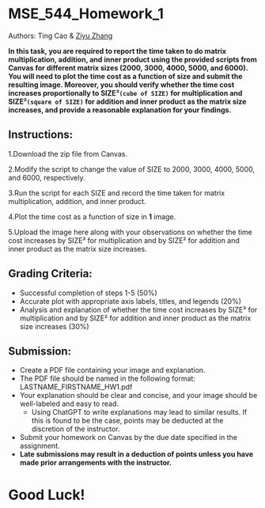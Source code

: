 # MSE_544_Homework_1

Authors: Ting Cao & [Ziyu Zhang](https://github.com/Ilxxll)

**In this task, you are required to report the time taken to do matrix multiplication, addition, and inner product using the provided scripts from Canvas for different matrix sizes (2000, 3000, 4000, 5000, and 6000). You will need to plot the time cost as a function of size and submit the resulting image. Moreover, you should verify whether the time cost increases proportionally to SIZE&sup3;`(cube of SIZE)` for multiplication and SIZE&sup2;`(square of SIZE)` for addition and inner product as the matrix size increases, and provide a reasonable explanation for your findings.**

## Instructions:

1.Download the zip file from Canvas.

2.Modify the script to change the value of SIZE to 2000, 3000, 4000, 5000, and 6000, respectively.

3.Run the script for each SIZE and record the time taken for matrix multiplication, addition, and inner product.

4.Plot the time cost as a function of size in **1** image.

5.Upload the image here along with your observations on whether the time cost increases by SIZE&sup3; for multiplication and by SIZE&sup2; for addition and inner product as the matrix size increases.

## Grading Criteria:

- Successful completion of steps 1-5 (50%)
- Accurate plot with appropriate axis labels, titles, and legends (20%)
- Analysis and explanation of whether the time cost increases by SIZE&sup3; for multiplication and by SIZE&sup2; for addition and inner product as the matrix size increases (30%)

## Submission:

- Create a PDF file containing your image and explanation.
- The PDF file should be named in the following format: LASTNAME_FIRSTNAME_HW1.pdf
- Your explanation should be clear and concise, and your image should be well-labeled and easy to read.
  - Using ChatGPT to write explanations may lead to similar results. If this is found to be the case, points may be deducted at the discretion of the instructor.
- Submit your homework on Canvas by the due date specified in the assignment.
- **Late submissions may result in a deduction of points unless you have made prior arrangements with the instructor.**

# Good Luck!

